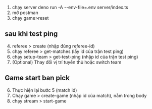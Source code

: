 1. chạy server deno run -A --env-file=.env server/index.ts
2. mở postman
3. chạy game>reset

## sau khi test ping

4. referee > create (nhập đúng referee-id)
5. chạy referee > get-matches (lấy id của trận test ping)
4. chạy setup-team > get-test-ping (nhập id của trận test ping)
5. (Optional) Thay đổi vị trí tuyển thủ hoặc switch team

## Game start ban pick
6. Thực hiện lại bước 5 (match id)
7. Chạy game > create-game (nhập id của match), nằm trong body
8. chạy stream > start-game
